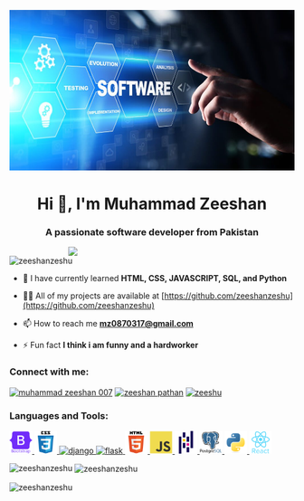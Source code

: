![logo](https://github.com/zeeshanzeshu/zeeshanzeshu/blob/main/sotware%20engineer.jpg)

<h1 align="center">Hi 👋, I'm Muhammad Zeeshan</h1>
<h3 align="center">A passionate software developer from Pakistan</h3>

<img align="right" width="400" src="https://cdn.dribbble.com/users/730703/screenshots/6581243/avento.gif">


<p align="left"> <img src="https://komarev.com/ghpvc/?username=zeeshanzeshu&label=Profile%20views&color=0e75b6&style=flat" alt="zeeshanzeshu" /> </p>

- 🌱 I have  currently learned **HTML, CSS, JAVASCRIPT, SQL, and Python**

- 👨‍💻 All of my projects are available at [https://github.com/zeeshanzeshu](https://github.com/zeeshanzeshu)

- 📫 How to reach me **mz0870317@gmail.com**

- ⚡ Fun fact **I think i am funny and a hardworker**

<h3 align="left">Connect with me:</h3>
<p align="left">
<a href="https://kaggle.com/muhammad zeeshan 007" target="blank"><img align="center" src="https://raw.githubusercontent.com/rahuldkjain/github-profile-readme-generator/master/src/images/icons/Social/kaggle.svg" alt="muhammad zeeshan 007" height="30" width="40" /></a>
<a href="https://fb.com/zeeshan pathan" target="blank"><img align="center" src="https://raw.githubusercontent.com/rahuldkjain/github-profile-readme-generator/master/src/images/icons/Social/facebook.svg" alt="zeeshan pathan" height="30" width="40" /></a>
<a href="https://instagram.com/zeeshu" target="blank"><img align="center" src="https://raw.githubusercontent.com/rahuldkjain/github-profile-readme-generator/master/src/images/icons/Social/instagram.svg" alt="zeeshu" height="30" width="40" /></a>
</p>

<h3 align="left">Languages and Tools:</h3>
<p align="left"> <a href="https://getbootstrap.com" target="_blank" rel="noreferrer"> <img src="https://raw.githubusercontent.com/devicons/devicon/master/icons/bootstrap/bootstrap-plain-wordmark.svg" alt="bootstrap" width="40" height="40"/> </a> <a href="https://www.w3schools.com/css/" target="_blank" rel="noreferrer"> <img src="https://raw.githubusercontent.com/devicons/devicon/master/icons/css3/css3-original-wordmark.svg" alt="css3" width="40" height="40"/> </a> <a href="https://www.djangoproject.com/" target="_blank" rel="noreferrer"> <img src="https://cdn.worldvectorlogo.com/logos/django.svg" alt="django" width="40" height="40"/> </a> <a href="https://flask.palletsprojects.com/" target="_blank" rel="noreferrer"> <img src="https://www.vectorlogo.zone/logos/pocoo_flask/pocoo_flask-icon.svg" alt="flask" width="40" height="40"/> </a> <a href="https://www.w3.org/html/" target="_blank" rel="noreferrer"> <img src="https://raw.githubusercontent.com/devicons/devicon/master/icons/html5/html5-original-wordmark.svg" alt="html5" width="40" height="40"/> </a> <a href="https://developer.mozilla.org/en-US/docs/Web/JavaScript" target="_blank" rel="noreferrer"> <img src="https://raw.githubusercontent.com/devicons/devicon/master/icons/javascript/javascript-original.svg" alt="javascript" width="40" height="40"/> </a> <a href="https://pandas.pydata.org/" target="_blank" rel="noreferrer"> <img src="https://raw.githubusercontent.com/devicons/devicon/2ae2a900d2f041da66e950e4d48052658d850630/icons/pandas/pandas-original.svg" alt="pandas" width="40" height="40"/> </a> <a href="https://www.postgresql.org" target="_blank" rel="noreferrer"> <img src="https://raw.githubusercontent.com/devicons/devicon/master/icons/postgresql/postgresql-original-wordmark.svg" alt="postgresql" width="40" height="40"/> </a> <a href="https://www.python.org" target="_blank" rel="noreferrer"> <img src="https://raw.githubusercontent.com/devicons/devicon/master/icons/python/python-original.svg" alt="python" width="40" height="40"/> </a> <a href="https://reactjs.org/" target="_blank" rel="noreferrer"> <img src="https://raw.githubusercontent.com/devicons/devicon/master/icons/react/react-original-wordmark.svg" alt="react" width="40" height="40"/> </a> </p>

<p><img align="left" src="https://github-readme-stats.vercel.app/api/top-langs?username=zeeshanzeshu&show_icons=true&locale=en&layout=compact" alt="zeeshanzeshu" /></p>

<p>&nbsp;<img align="center" src="https://github-readme-stats.vercel.app/api?username=zeeshanzeshu&show_icons=true&locale=en" alt="zeeshanzeshu" /></p>

<p><img align="center" src="https://github-readme-streak-stats.herokuapp.com/?user=zeeshanzeshu&" alt="zeeshanzeshu" /></p>
